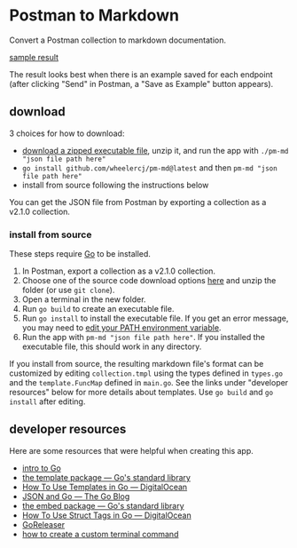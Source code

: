 # Postman to Markdown

Convert a Postman collection to markdown documentation.

[sample result](samples/calendar%20API%20v1.md)

The result looks best when there is an example saved for each endpoint (after clicking "Send" in Postman, a "Save as Example" button appears).

## download

3 choices for how to download:

* [download a zipped executable file](https://github.com/wheelercj/pm-md/releases), unzip it, and run the app with `./pm-md "json file path here"`
* `go install github.com/wheelercj/pm-md@latest` and then `pm-md "json file path here"`
* install from source following the instructions below

You can get the JSON file from Postman by exporting a collection as a v2.1.0 collection.

### install from source

These steps require [Go](https://go.dev/) to be installed.

1. In Postman, export a collection as a v2.1.0 collection.
2. Choose one of the source code download options [here](https://github.com/wheelercj/pm-md/releases) and unzip the folder (or use `git clone`).
3. Open a terminal in the new folder.
4. Run `go build` to create an executable file.
5. Run `go install` to install the executable file. If you get an error message, you may need to [edit your PATH environment variable](https://go.dev/doc/tutorial/compile-install).
6. Run the app with `pm-md "json file path here"`. If you installed the executable file, this should work in any directory.

If you install from source, the resulting markdown file's format can be customized by editing `collection.tmpl` using the types defined in `types.go` and the `template.FuncMap` defined in `main.go`. See the links under "developer resources" below for more details about templates. Use `go build` and `go install` after editing.

## developer resources

Here are some resources that were helpful when creating this app.

* [intro to Go](https://wheelercj.github.io/notes/pages/20221122173910.html)
* [the template package — Go's standard library](https://pkg.go.dev/text/template)
* [How To Use Templates in Go — DigitalOcean](https://www.digitalocean.com/community/tutorials/how-to-use-templates-in-go)
* [JSON and Go — The Go Blog](https://go.dev/blog/json)
* [the embed package — Go's standard library](https://pkg.go.dev/embed)
* [How To Use Struct Tags in Go — DigitalOcean](https://www.digitalocean.com/community/tutorials/how-to-use-struct-tags-in-go)
* [GoReleaser](https://goreleaser.com/)
* [how to create a custom terminal command](https://wheelercj.github.io/notes/pages/20220320181252.html)
